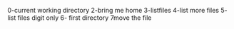 0-current working directory
2-bring me home
3-listfiles
4-list more files
5- list files digit only
6- first directory
7move the file
